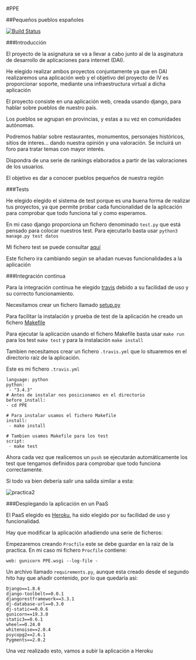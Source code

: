 #PPE

##Pequeños pueblos españoles

[![Build Status](https://travis-ci.org/acasadoquijada/IV.svg?branch=master)](https://travis-ci.org/acasadoquijada/IV)


###Introducción

El proyecto de la asignatura se va a llevar a cabo junto al de la asginatura de desarrollo de aplicaciones para internet (DAI).
 
He elegido realizar ambos proyectos conjuntamente ya que en DAI realizaremos una aplicación web y el objetivo del proyecto de IV es proporcionar soporte, mediante una infraestructura virtual a dicha aplicación

El proyecto consiste en una aplicación web, creada usando django, para hablar sobre pueblos de nuestro país.

Los pueblos se agrupan en provincias, y estas a su vez en comunidades autónomas.

Podremos hablar sobre restaurantes, monumentos, personajes históricos, sitios de interes... dando nuestra opinión y una valoración. Se incluirá un foro para tratar temas con mayor interés.

Dispondra de una serie de rankings elaborados a partir de las valoraciones de los usuarios.

El objetivo es dar a conocer pueblos pequeños de nuestra región

###Tests

He elegido elegido el sistema de test porque es una buena forma de realizar tus proyectos, ya que permite probar cada funcionalidad de la aplicación para comprobar que todo funciona tal y como esperamos.

En mi caso django proporciona un fichero denominado `test.py` que está pensado para colocar nuestros test. Para ejecutarlo basta usar `python3 manage.py test datos`

Mi fichero test se puede consultar [aquí](PPE/datos/tests.py)

Este fichero ira cambiando según se añadan nuevas funcionalidades a la aplicación

###Integración continua

Para la integración contínua he elegido [travis](https://travis-ci.org/) debido a su facilidad de uso y su correcto funcionamiento.

Necesitamos crear un fichero llamado [setup.py](PPE/setup.py)

Para facilitar la instalación y prueba de test de la aplicación he creado un fichero [Makefile](PPE/Makefile)

Para ejecutar la aplicación usando el fichero Makefile basta usar `make run` para los test `make test` y para la instalación `make install`

Tambien necesitamos crear un fichero `.travis.yml` que lo situaremos en el directorio raíz de la aplicación.

Este es mi fichero `.travis.yml`

~~~
language: python
python:
 - "3.4.3"
# Antes de instalar nos posicionamos en el directorio
before_install:
- cd PPE

# Para instalar usamos el fichero Makefile
install:
 - make install

# Tambien usamos Makefile para los test
script:
 - make test
~~~

Ahora cada vez que realicemos un `push` se ejecutarán automáticamente los test que tengamos definidos para comprobar que todo funciona correctamente.

Si todo va bien debería salir una salida similar a esta:

![practica2](http://i1045.photobucket.com/albums/b460/Alejandro_Casado/practica2_zps7yrt4cjk.png)


###Desplegando la aplicación en un PaaS

El PaaS elegido es [Heroku](https://id.heroku.com/), ha sido elegido por su facilidad de uso y funcionalidad.

Hay que modificar la aplicación añadiendo una serie de ficheros:

Empezaremos creando `Procfile` este se debe guardar en la raiz de la practica. En mi caso mi fichero `Procfile` contiene:

`web: gunicorn PPE.wsgi --log-file -`

Un archivo llamado `requirements.py`, aunque esta creado desde el segundo hito hay que añadir contenido, por lo que quedaría asi:

~~~
Django==1.8.6
django-toolbelt==0.0.1
djangorestframework==3.3.1
dj-database-url==0.3.0
dj-static==0.0.6
gunicorn==19.3.0
static3==0.6.1
wheel==0.24.0
whitenoise==2.0.4
psycopg2==2.6.1
Pygments==2.0.2
~~~

Una vez realizado esto, vamos a subir la aplicación a Heroku

